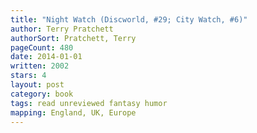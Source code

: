 ```yaml
---
title: "Night Watch (Discworld, #29; City Watch, #6)"
author: Terry Pratchett
authorSort: Pratchett, Terry
pageCount: 480
date: 2014-01-01
written: 2002
stars: 4
layout: post
category: book
tags: read unreviewed fantasy humor
mapping: England, UK, Europe
---
```


